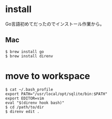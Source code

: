 # install

Go言語初めてだったのでインストール作業から。

## Mac

    $ brew install go
    $ brew install direnv
    
# move to workspace

    $ cat ~/.bash_profile
    export PATH="/usr/local/opt/sqlite/bin:$PATH"
    export EDITOR=vim
    eval "$(direnv hook bash)"
    $ cd /path/to/dir
    $ direnv edit .
